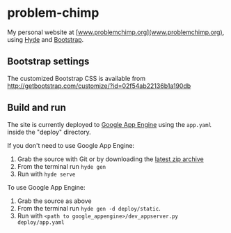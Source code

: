 # problem-chimp

My personal website at [www.problemchimp.org](www.problemchimp.org), using [Hyde](http://hyde.github.com/) and [Bootstrap](http://getbootstrap.com/).

## Bootstrap settings
The customized Bootstrap CSS is available from http://getbootstrap.com/customize/?id=02f54ab22136b1a190db


## Build and run
The site is currently deployed to [Google App Engine](https://appengine.google.com/) using the ```app.yaml``` inside the "deploy" directory.

If you don't need to use Google App Engine:
  1. Grab the source with Git or by downloading the [latest zip archive](https://github.com/hmcc/problem-chimp/zipball/master)
  2. From the terminal run `hyde gen`
  3. Run with `hyde serve`

To use Google App Engine:
  1. Grab the source as above
  2. From the terminal run `hyde gen -d deploy/static`. 
  3. Run with `<path to google_appengine>/dev_appserver.py deploy/app.yaml`


